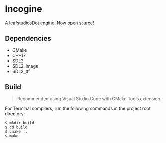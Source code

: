 # Incogine
A leafstudiosDot engine. Now open source!

## Dependencies
- CMake
- C++17
- SDL2
- SDL2_image
- SDL2_ttf

## Build
> Recommended using Visual Studio Code with CMake Tools extension.

For Terminal compilers, run the following commands in the project root directory:
```
$ mkdir build
$ cd build
$ cmake ..
$ make
```